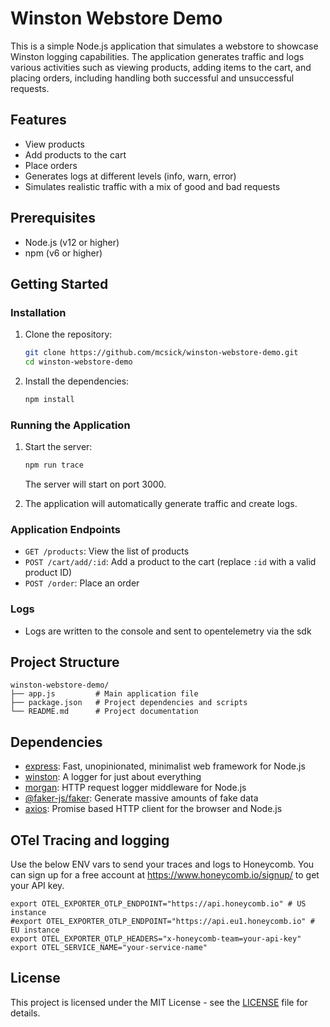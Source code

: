 # Winston Webstore Demo

This is a simple Node.js application that simulates a webstore to showcase Winston logging capabilities. The application generates traffic and logs various activities such as viewing products, adding items to the cart, and placing orders, including handling both successful and unsuccessful requests.

## Features

- View products
- Add products to the cart
- Place orders
- Generates logs at different levels (info, warn, error)
- Simulates realistic traffic with a mix of good and bad requests

## Prerequisites

- Node.js (v12 or higher)
- npm (v6 or higher)

## Getting Started

### Installation

1. Clone the repository:

   ```sh
   git clone https://github.com/mcsick/winston-webstore-demo.git
   cd winston-webstore-demo
   ```

2. Install the dependencies:

   ```sh
   npm install
   ```

### Running the Application

1. Start the server:

   ```sh
   npm run trace
   ```

   The server will start on port 3000.

2. The application will automatically generate traffic and create logs.

### Application Endpoints

- `GET /products`: View the list of products
- `POST /cart/add/:id`: Add a product to the cart (replace `:id` with a valid product ID)
- `POST /order`: Place an order

### Logs

- Logs are written to the console and sent to opentelemetry via the sdk


## Project Structure

```
winston-webstore-demo/
├── app.js         # Main application file
├── package.json   # Project dependencies and scripts
└── README.md      # Project documentation
```

## Dependencies

- [express](https://www.npmjs.com/package/express): Fast, unopinionated, minimalist web framework for Node.js
- [winston](https://www.npmjs.com/package/winston): A logger for just about everything
- [morgan](https://www.npmjs.com/package/morgan): HTTP request logger middleware for Node.js
- [@faker-js/faker](https://www.npmjs.com/package/@faker-js/faker): Generate massive amounts of fake data
- [axios](https://www.npmjs.com/package/axios): Promise based HTTP client for the browser and Node.js


## OTel Tracing and logging

Use the below ENV vars to send your traces and logs to Honeycomb. You can sign up for a free account at https://www.honeycomb.io/signup/ to get your API key.

```
export OTEL_EXPORTER_OTLP_ENDPOINT="https://api.honeycomb.io" # US instance
#export OTEL_EXPORTER_OTLP_ENDPOINT="https://api.eu1.honeycomb.io" # EU instance
export OTEL_EXPORTER_OTLP_HEADERS="x-honeycomb-team=your-api-key"
export OTEL_SERVICE_NAME="your-service-name"
```

## License

This project is licensed under the MIT License - see the [LICENSE](LICENSE) file for details.

